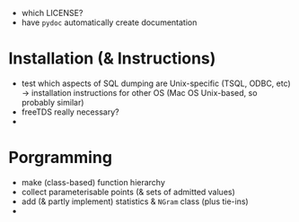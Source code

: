 
 - which LICENSE?
 - have `pydoc` automatically create documentation

# Installation (& Instructions)

 - test which aspects of SQL dumping are Unix-specific (TSQL, ODBC, etc)  
   -> installation instructions for other OS (Mac OS Unix-based, so probably similar)
 - freeTDS really necessary?
 - 

# Porgramming

 - make (class-based) function hierarchy
 - collect parameterisable points (& sets of admitted values)
 - add (& partly implement) statistics & `NGram` class (plus tie-ins)
 - 
